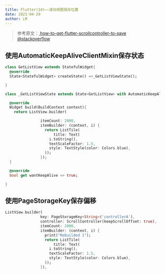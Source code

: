 ```yaml
---
title: Flutter(14)——滚动视图保存位置
date: 2021-04-29
author: LM
---
```


> 参考原文：[ how-to-get-flutter-scrollcontroller-to-save @stackoverflow ](https://stackoverflow.com/questions/60292911/how-to-get-flutter-scrollcontroller-to-save-position-of-listview-builder-when)

## 使用AutomaticKeepAliveClientMixin保存状态

```dart
class GetListView extends StatefulWidget{
  @override
  State<StatefulWidget> createState() =>_GetListViewState();

}

class _GetListViewState extends State<GetListView> with AutomaticKeepAliveClientMixin<GetListView>{

  @override
  Widget build(BuildContext context){
    return ListView.builder(

                itemCount: 2000,
                itemBuilder: (context, i) {
                  return ListTile(
                      title: Text(
                    i.toString(),
                    textScaleFactor: 1.5,
                    style: TextStyle(color: Colors.blue),
                  ));
                });
  }

  @override
  bool get wantKeepAlive => true;

} 
```

## 使用PageStorageKey保存偏移

```dart
ListView.builder(
                key: PageStorageKey<String>('controllerA'),
                controller: ScrollController(keepScrollOffset: true),
                itemCount: 2000,
                itemBuilder: (context, i) {
                  print("Rebuilded 1");
                  return ListTile(
                      title: Text(
                    i.toString(),
                    textScaleFactor: 1.5,
                    style: TextStyle(color: Colors.blue),
                  ));
                }),
```